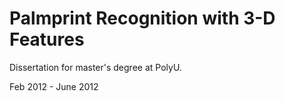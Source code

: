 Palmprint Recognition with 3-D Features
=======================================

Dissertation for master's degree at PolyU.

Feb 2012 - June 2012
